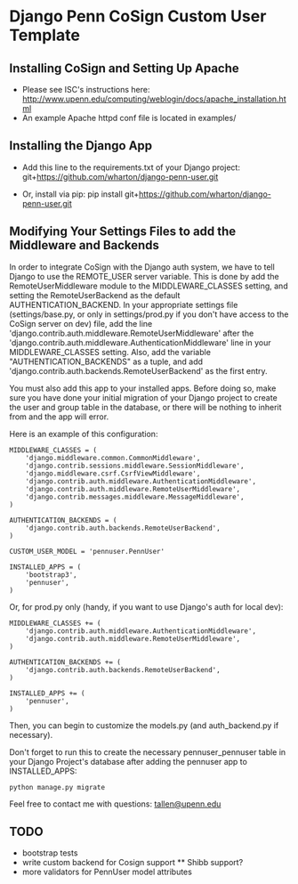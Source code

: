 # Django Penn CoSign Custom User Template

## Installing CoSign and Setting Up Apache
* Please see ISC's instructions here: http://www.upenn.edu/computing/weblogin/docs/apache_installation.html
* An example Apache httpd conf file is located in examples/

## Installing the Django App
* Add this line to the requirements.txt of your Django project:
git+https://github.com/wharton/django-penn-user.git

* Or, install via pip:
pip install git+https://github.com/wharton/django-penn-user.git

## Modifying Your Settings Files to add the Middleware and Backends

In order to integrate CoSign with the Django auth system, we have to tell Django to use the REMOTE_USER server variable. This is done by add the RemoteUserMiddleware module to the MIDDLEWARE_CLASSES setting, and setting the RemoteUserBackend as the default AUTHENTICATION_BACKEND. In your appropriate settings file (settings/base.py, or only in settings/prod.py if you don't have access to the CoSign server on dev) file, add the line 'django.contrib.auth.middleware.RemoteUserMiddleware' after the 'django.contrib.auth.middleware.AuthenticationMiddleware' line in your MIDDLEWARE_CLASSES setting. Also, add the variable "AUTHENTICATION_BACKENDS" as a tuple, and add 'django.contrib.auth.backends.RemoteUserBackend' as the first entry.

You must also add this app to your installed apps. Before doing so, make sure you have done your initial migration of your Django project to create the user and group table in the database, or there will be nothing to inherit from and the app will error.

Here is an example of this configuration:

```
MIDDLEWARE_CLASSES = (
    'django.middleware.common.CommonMiddleware',
    'django.contrib.sessions.middleware.SessionMiddleware',
    'django.middleware.csrf.CsrfViewMiddleware',
    'django.contrib.auth.middleware.AuthenticationMiddleware',
    'django.contrib.auth.middleware.RemoteUserMiddleware',
    'django.contrib.messages.middleware.MessageMiddleware',
)

AUTHENTICATION_BACKENDS = (
    'django.contrib.auth.backends.RemoteUserBackend',
)

CUSTOM_USER_MODEL = 'pennuser.PennUser'

INSTALLED_APPS = (
    'bootstrap3',
    'pennuser',
)
```

Or, for prod.py only (handy, if you want to use Django's auth for local dev):

```
MIDDLEWARE_CLASSES += (
    'django.contrib.auth.middleware.AuthenticationMiddleware',
    'django.contrib.auth.middleware.RemoteUserMiddleware',
)

AUTHENTICATION_BACKENDS += (
    'django.contrib.auth.backends.RemoteUserBackend',
)

INSTALLED_APPS += (
    'pennuser',
)
```

Then, you can begin to customize the models.py (and auth_backend.py if necessary).

Don't forget to run this to create the necessary pennuser_pennuser table in your Django Project's database after adding the pennuser app to INSTALLED_APPS:

```
python manage.py migrate
```

Feel free to contact me with questions: tallen@upenn.edu

TODO
----
* bootstrap tests
* write custom backend for Cosign support
** Shibb support?
* more validators for PennUser model attributes

